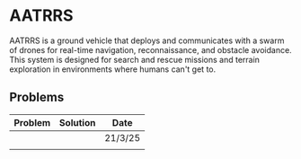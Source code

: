 # AATRRS
AATRRS is a ground vehicle that deploys and communicates with a swarm of drones for real-time navigation, reconnaissance, and obstacle avoidance. This system is designed for search and rescue missions and terrain exploration in environments where humans can't get to.

## Problems
| Problem       | Solution  | Date    |
| ------------- | --------- | ------- |
|               |           | 21/3/25 |
|               |           |

